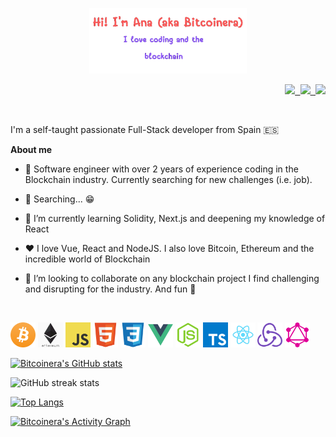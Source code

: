 <p align="center"><a href="https://Bitcoinera.github.io"><img width="50%" src="./assets/gh-readme-header.png" /></a></p>

<p align="right">
    <kbd>
        <a href="https://www.linkedin.com/in/anagutjor/" >
            <img src="https://img.shields.io/badge/LinkedIn-0077B5?style=for-the-badge&logo=linkedin&logoColor=white" />
        </a>
    </kbd>
    <kbd>
        <a href="https://www.twitter.com/Bitcoin3ra">
            <img src="https://img.shields.io/badge/Twitter-1DA1F2?style=for-the-badge&logo=twitter&logoColor=white" />
        </a>
    </kbd>
    <kbd>
        <a href="mailto:satoshinakamoto@gmail.com">
            <img src="https://img.shields.io/badge/Gmail-D14836?style=for-the-badge&logo=gmail&logoColor=white&link=mailto:satoshinakamoto@gmail.com" />
        </a>
    </kbd>
</p>

<br />

I'm a self-taught passionate Full-Stack developer from Spain 🇪🇸 

**About me**

- 👩 Software engineer with over 2 years of experience coding in the Blockchain industry. Currently searching for new challenges (i.e. job).

- 💼 Searching... 😁

- 🌱 I’m currently learning Solidity, Next.js and deepening my knowledge of React

- ❤ I love Vue, React and NodeJS. I also love Bitcoin, Ethereum and the incredible world of Blockchain

- 👯 I’m looking to collaborate on any blockchain project I find challenging and disrupting for the industry. And fun 🙌

<br />

<code><img height="40" src="https://raw.githubusercontent.com/github/explore/80688e429a7d4ef2fca1e82350fe8e3517d3494d/topics/bitcoin/bitcoin.png"></code>
<code><img height="40" src="https://raw.githubusercontent.com/github/explore/80688e429a7d4ef2fca1e82350fe8e3517d3494d/topics/ethereum/ethereum.png"></code>
<code><img height="40" src="https://raw.githubusercontent.com/github/explore/80688e429a7d4ef2fca1e82350fe8e3517d3494d/topics/javascript/javascript.png"></code>
<code><img height="40" src="https://raw.githubusercontent.com/devicons/devicon/2ae2a900d2f041da66e950e4d48052658d850630/icons/html5/html5-original.svg"></code>
<code><img height="40" src="https://raw.githubusercontent.com/devicons/devicon/2ae2a900d2f041da66e950e4d48052658d850630/icons/css3/css3-original.svg"></code>
<code><img height="40" src="https://raw.githubusercontent.com/github/explore/80688e429a7d4ef2fca1e82350fe8e3517d3494d/topics/vue/vue.png"></code>
<code><img height="40" src="https://raw.githubusercontent.com/devicons/devicon/2ae2a900d2f041da66e950e4d48052658d850630/icons/nodejs/nodejs-original.svg"></code> 
<code><img height="40" src="https://raw.githubusercontent.com/github/explore/80688e429a7d4ef2fca1e82350fe8e3517d3494d/topics/typescript/typescript.png"></code>
<code><img height="40" src="https://raw.githubusercontent.com/github/explore/80688e429a7d4ef2fca1e82350fe8e3517d3494d/topics/react/react.png"></code>
<code><img height="40" src="https://raw.githubusercontent.com/devicons/devicon/2ae2a900d2f041da66e950e4d48052658d850630/icons/redux/redux-original.svg"></code>
<code><img height="40" src="https://raw.githubusercontent.com/github/explore/5c058a388828bb5fde0bcafd4bc867b5bb3f26f3/topics/graphql/graphql.png"></code>

[![Bitcoinera's GitHub stats](https://github-readme-stats.vercel.app/api?username=Bitcoinera&show_icons=true&theme=tokyonight)](https://github.com/Bitcoinera)

![GitHub streak stats](https://github-readme-streak-stats.herokuapp.com/?user=Bitcoinera&theme=algolia)  

[![Top Langs](https://github-readme-stats.vercel.app/api/top-langs/?username=Bitcoinera&langs_count=7&show_icons=true&theme=tokyonight)](https://github.com/Bitcoinera)

<a href="https://github.com/Bitcoinera"><img alt="Bitcoinera's Activity Graph" src="https://activity-graph.herokuapp.com/graph?username=Bitcoinera&custom_title=Recent%20Activity&theme=react-dark" /></a>
